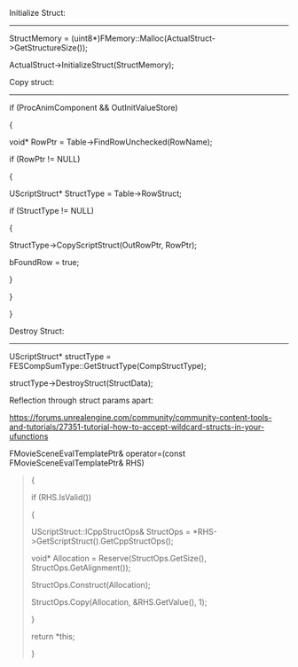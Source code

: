 Initialize Struct:

* * *

StructMemory = (uint8\*)FMemory::Malloc(ActualStruct->GetStructureSize());

ActualStruct->InitializeStruct(StructMemory);

Copy struct:

* * *

if (ProcAnimComponent && OutInitValueStore)

{

void\* RowPtr = Table->FindRowUnchecked(RowName);

if (RowPtr != NULL)

{

UScriptStruct\* StructType = Table->RowStruct;

if (StructType != NULL)

{

StructType->CopyScriptStruct(OutRowPtr, RowPtr);

bFoundRow = true;

}

}

}

Destroy Struct:

* * *

UScriptStruct\* structType = FESCompSumType::GetStructType(CompStructType);

structType->DestroyStruct(StructData);

Reflection through struct params apart:

<https://forums.unrealengine.com/community/community-content-tools-and-tutorials/27351-tutorial-how-to-accept-wildcard-structs-in-your-ufunctions>

FMovieSceneEvalTemplatePtr& operator=(const FMovieSceneEvalTemplatePtr& RHS)

> {
>
> if (RHS.IsValid())
>
> {
>
> UScriptStruct::ICppStructOps& StructOps = \*RHS->GetScriptStruct().GetCppStructOps();
>
> void\* Allocation = Reserve(StructOps.GetSize(), StructOps.GetAlignment());
>
> StructOps.Construct(Allocation);
>
> StructOps.Copy(Allocation, &RHS.GetValue(), 1);
>
> }
>
> return \*this;
>
> }
